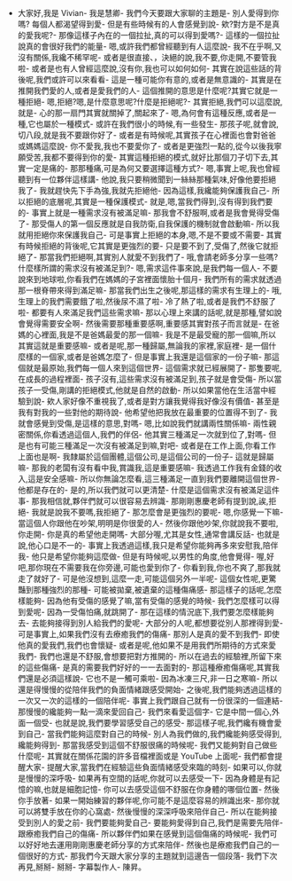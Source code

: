 - 大家好,我是 Vivian- 我是慧卿- 我們今天要跟大家聊的主題是- 別人愛得到你嗎? 每個人都渴望得到愛- 但是有些時候有的人會感覺到說- 欸?對方是不是真的愛我呢?- 那像這樣子內在的一個拉扯,真的可以得到愛嗎?- 這樣的一個拉扯說真的會很好我們的能量- 嗯,或許我們都曾經聽到有人這麼說- 我不在乎啊,又沒有關係,我纔不稀罕呢- 或者是很直接、，決絕的說,我不要,你走開,不要管我啦- 或者是也有人曾經這麼說,沒有你,我也可以如何如何- 其實在說這些話的背後呢,我們或許可以來看看- 這是一種可能你有意的,或者是無意識的- 其實是在推開我們愛的人,或者是愛我們的人- 這個推開的意思是什麼呢?其實它就是一種拒絕- 嗯,拒絕?嗯,是什麼意思呢?什麼是拒絕呢?- 其實拒絕,我們可以這麼說,就是- 心的那一扇門其實就關掉了,關起來了- 嗯,為何會有這種反應,或者是一種,它也屬於一種模式- 或許在我們很小的時候,有一些發生- 那孩子呢,就會說,切八段,就是我不要跟你好了- 或者是有時候呢,其實孩子在心裡面也會對爸爸或媽媽這麼說- 你不愛我,我也不要愛你了- 或者是更強烈一點的,從今以後我寧願受苦,我都不要得到你的愛- 其實這種拒絕的模式,就好比那個刀子切下去,其實一定是痛的- 那那種痛,可是為何又要選擇這種方式?- 嗯,事實上呢,我也曾經聽到有一位夥伴這樣講- 他說,我只要稍微聞到一絲絲那種氣味,好像他要拒絕我了- 我就趕快先下手為強,我就先拒絕他- 因為這樣,我纔能夠保護我自己- 所以拒絕的底層呢,其實是一種保護模式- 就是,嗯,當我們得到,沒有得到我們要的- 事實上就是一種需求沒有被滿足嘛- 那我會不舒服啊,或者是我會覺得受傷了- 那受傷人的第一個反應就是自我防衛,自我保護的機制就會啟動嘛- 所以我就用拒絕你來保護我自己- 可是事實上拒絕的本身,嗯,不是不要或不需要- 其實有時候拒絕的背後呢,它其實是更強烈的要- 只是要不到了,受傷了,然後它就拒絕了- 那當我們拒絕啊,其實別人就愛不到我們了- 哦,會請老師多分享一些嗎?什麼樣所謂的需求沒有被滿足到?- 嗯,需求這件事來說,是我們每一個人- 不要說來到地球啦,你看我們在媽媽的子宮裡面懷胎十個月- 我們所有的需求就透過那一根脊帶來得到滿足嘛- 那當我們出生之後呢,那這樣的需求有生理上的- 哦,生理上的我們需要餓了啦,然後尿不濕了啦- 冷了熱了啦,或者是我們不舒服了啦- 都要有人來滿足我們這些需求嘛- 那以心理上來講的話呢,就是那種,譬如說會覺得需要安全啊- 然後需要那種重要感啊,重要感其實對孩子而言就是- 在爸媽的心裡面,我是不是爸媽最愛的那一個嘛- 我是不是最受寵的那一個嘛,所以其實這就是重要感嘛- 或者是呢,那一種歸屬,無論我的家裡,家庭裡- 是一個什麼樣的一個家,或者是爸媽怎麼了- 但是事實上我還是這個家的一份子嘛- 那這個就是最原始,我們每一個人來到這個世界- 這個需求就已經展開了- 那隻要呢,在成長的過程裡面- 孩子沒有,這些需求沒有被滿足到,孩子就是會受傷- 所以當孩子一受傷,剛講的拒絕模式,他就是自然的啟動- 所以如果當他在生活當中經驗到說- 欸人家好像不重視我了,或者是對方讓我覺得我好像沒有價值- 甚至是我有對我的一些對他的期待說- 他希望他把我放在最重要的位置得不到了- 我就會感覺到受傷,是這樣的意思,對嗎- 嗯,比如說我們就講兩性關係嘛- 兩性親密關係,你看透過這個人,我們的伴侶- 他其實三種滿足一次就到位了,對嗎- 但是也有可能三種滿足一次沒有被滿足到嘛,對吧- 或者是在工作上面,你看工作上面也是啊- 我隸屬於這個團體,這個公司,是這個公司的一份子- 這就是歸屬嘛- 那我的老闆有沒有看中我,賞識我,這是重要感嘛- 我透過工作我有金錢的收入,這是安全感嘛- 所以你無論怎麼看,這三種滿足一直到我們要離開這個世界- 他都是存在的- 是的,所以我們就可以更清楚- 什麼是這個需求沒有被滿足這件事- 那我相信就,夥伴們就可以很容易去辨識- 那剛剛惠慶老師有提到說,誒,拒絕- 我就是說我不要嗎,我拒絕了- 那怎麼會是更強烈的要呢- 嗯,你感覺一下嘛- 當這個人你跟他在吵架,明明是你很愛的人- 然後你跟他吵架,你就說我不要啦,你走開- 你是真的希望他走開嗎- 大部分喔,尤其是女性,通常會講反話- 也就是說,他心口是不一的- 事實上我透過這樣,我只是希望你能夠再多來安慰我,陪伴我- 他只是希望你能夠這麼做- 但是有時候呢,以男性的角度,他會覺得- 喔,好吧,那你現在不需要我在你旁邊,可能也愛到你了- 你看到我,你也不爽了,那我就走了就好了- 可是他沒想到,這麼一走,可能這個另外一半呢- 這個女性呢,更驚豔到那種強烈的那種- 可能被拋棄,被遺棄的這種傷痛感- 那這樣子的話呢,怎麼樣能夠- 因為他有受傷的感覺了嘛,當有受傷的感覺的時候- 我們怎麼樣可以得到愛呢- 因為一受傷怕痛,就跳開了- 那在這樣的情況底下,我們要怎麼樣能夠去- 去能夠接得到別人給我們的愛呢- 大部分的人呢,都想要從別人那裡得到愛- 可是事實上,如果我們沒有去療癒我們的傷痛- 那別人是真的愛不到我們- 即使他真的愛我們,我們也會懷疑- 或者是呢,他如果不是用我們所期待的方式來愛我們- 我們也還是不舒服,會想要把對方推開的- 所以在過去的經驗裡,所留下來的這些傷痛- 是真的需要我們好好的一一去面對的- 那這種療癒傷痛呢,其實我們還是必須這樣說- 它也不是一觸可乘啦- 因為冰凍三尺,非一日之寒嘛- 所以還是得慢慢的從陪伴我們的負面情緒跟感受開始- 之後呢,我們能夠透過這樣的一次又一次的這樣的一個陪伴呢- 事實上我們跟自己就有一份很深的一個連結- 那慢慢的纔能夠一點一滴來愛回自己- 我們來看愛這個字- 它是中間一個心,外面一個受- 也就是說,我們要學習感受自己的感受- 那這樣子呢,我們纔有機會愛到自己- 當我們能夠這麼對自己的時候- 別人為我們做的,我們纔能夠感受得到,纔能夠得到- 那當我感受到這個不舒服很痛的時候呢- 我們又能夠對自己做些什麼呢- 其實就在關係花園的許多音檔裡面或是 YouTube 上面呢- 我們都會提醒大家- 提醒大家,當我們在經驗這些負面情緒感受來臨的時刻- 如果可以,你就是慢慢的深呼吸- 如果再有空間的話呢,你就可以去感受一下- 因為身體是有記憶的嘛,也就是細胞記憶- 你可以去感受這個不舒服在你身體的哪個位置- 然後你手放著- 如果一開始練習的夥伴呢,你可能不是這麼容易的辨識出來- 那你就可以將雙手放在你的心窩處- 然後慢慢的深深呼吸來陪伴自己- 所以在能夠接受到別人的愛之前- 我們要能夠愛自己- 要能夠愛得到自己,我們是需要先陪伴- 跟療癒我們自己的傷痛- 所以夥伴們如果在感覺到這個傷痛的時候呢- 我們可以好好地去運用剛剛惠慶老師分享的方式來陪伴- 然後也是療癒我們自己的一個很好的方式- 那我們今天跟大家分享的主題就到這邊告一個段落- 我們下次再見,掰掰- 掰掰- 字幕製作人- 陳昇。